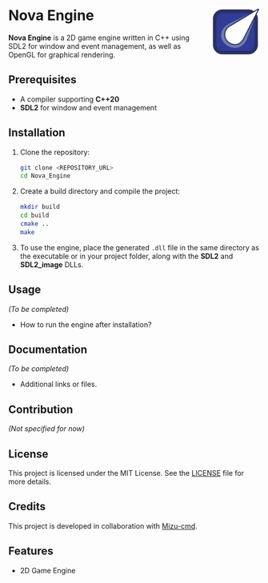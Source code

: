 # Nova Engine <img src="/assets/nova-logo.png" alt="Logo" style="float:right; width:100px; height:auto; margin-left:10px;"/>

**Nova Engine** is a 2D game engine written in C++ using SDL2 for window and event management, as well as OpenGL for graphical rendering.

## Prerequisites

- A compiler supporting **C++20**
- **SDL2** for window and event management

## Installation

1. Clone the repository:
   ```bash
   git clone <REPOSITORY_URL>
   cd Nova_Engine
   ```

2. Create a build directory and compile the project:
   ```bash
   mkdir build
   cd build
   cmake ..
   make
   ```

3. To use the engine, place the generated `.dll` file in the same directory as the executable or in your project folder, along with the **SDL2** and **SDL2_image** DLLs.

## Usage

*(To be completed)*  
- How to run the engine after installation?

## Documentation

*(To be completed)*  
- Additional links or files.

## Contribution

*(Not specified for now)*

## License

This project is licensed under the MIT License. See the [LICENSE](LICENSE) file for more details.

## Credits

This project is developed in collaboration with [Mizu-cmd](https://github.com/Mizu-cmd).

## Features

- 2D Game Engine